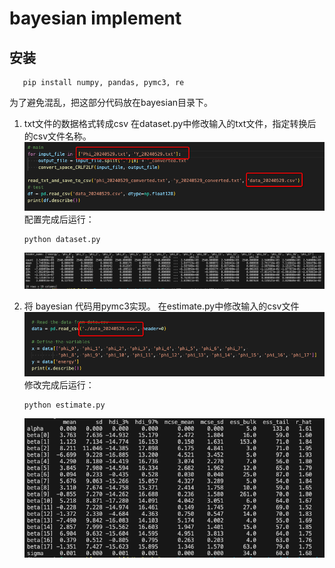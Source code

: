 # bayesian implement
## 安装
```
   pip install numpy, pandas, pymc3, re
```
为了避免混乱，把这部分代码放在bayesian目录下。
1. txt文件的数据格式转成csv
   在dataset.py中修改输入的txt文件，指定转换后的csv文件名称。
   ![alt text](image.png)
   配置完成后运行：
   ```
   python dataset.py
   ```
   ![alt text](image-2.png)

1. 将 bayesian 代码用pymc3实现。
   在estimate.py中修改输入的csv文件
   ![alt text](image-3.png)
   修改完成后运行：
   ```
   python estimate.py
   ```
   ![alt text](image-1.png)